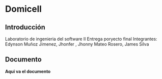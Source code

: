 # Domicell


## Introducción

Laboratorio de ingenieria del software II 
Entrega poryecto final 
Integrantes:  Edynson Muñoz Jimenez, Jhonfer , Jhonny Mateo Rosero, James Silva


## Documento

__Aqui va el documento__
